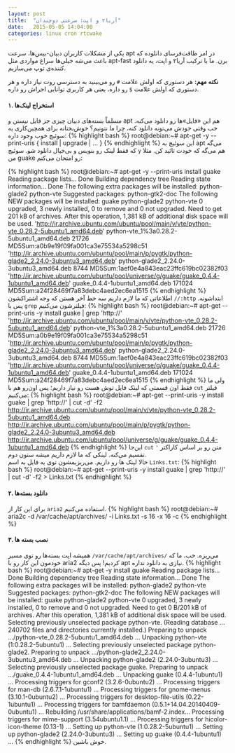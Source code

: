 ```yaml
---
layout: post
title:  "آریا۲ و اپت: سرعتی دوچندان"
date:   2015-05-05 14:04:00
categories: linux cron rtcwake
---
```

یکی از مشکلات کاربران دبیان-بیس‌ها، سرعت apt در امر طاقت‌فرسای دانلوده که باعث می‌شه خیلی‌ها سراغ مواردی مثل apt-fast برن. ما با ترکیب آریا۲ و اپت، یه دانلود کننده‌ی توپ می‌سازیم.
<!-- ادامه -->

**نکته مهم:** هر دستوری که اولش علامت `#` رو می‌بینید به دسترسی روت نیاز داره و هر دستوری که اولش علامت `$` رو داره،‌ یعنی هر کاربری توانایی اجراش رو داره.

#### ۱. استخراج لینک‌ها ####
مسلماً بسته‌های دبیان چیزی جز فایل نیستن و apt هم این «فایل»ها رو دانلود می‌کنه. خب وقتی خودش می‌تونه دانلود کنه،‌ چرا ما نتونیم؟ خوش‌بختانه برای همچین‌کاری یه سوئیچ خوب وجود داره:
{% highlight bash %}
root@debian:~# apt-get -y --print-uris { install <PACKAGE> | upgrade | ... }
{% endhighlight %}
این سوئیچ به apt می‌گه که فقط لینک رو بنویس و بی‌خیال دانلود شو. سوئیچ `y` هم می‌گه که خودت تائید کن.
مثلا من guake رو امتحان می‌کنم:

{% highlight bash %}
root@debian:~# apt-get -y --print-uris install guake 
Reading package lists... Done
Building dependency tree
Reading state information... Done
The following extra packages will be installed:
  python-glade2 python-vte
Suggested packages:
  python-gtk2-doc
The following NEW packages will be installed:
  guake python-glade2 python-vte
0 upgraded, 3 newly installed, 0 to remove and 0 not upgraded.
Need to get 201 kB of archives.
After this operation, 1,381 kB of additional disk space will be used.
'http://ir.archive.ubuntu.com/ubuntu/pool/main/v/vte/python-vte_0.28.2-5ubuntu1_amd64.deb' python-vte_1%3a0.28.2-5ubuntu1_amd64.deb 21726 MD5Sum:a0b9e19f09fa001ca3e75534a5298c51
'http://ir.archive.ubuntu.com/ubuntu/pool/main/p/pygtk/python-glade2_2.24.0-3ubuntu3_amd64.deb' python-glade2_2.24.0-3ubuntu3_amd64.deb 8744 MD5Sum:1aef0e4a843eac23ffc619bc02382f03
'http://ir.archive.ubuntu.com/ubuntu/pool/universe/g/guake/guake_0.4.4-1ubuntu1_amd64.deb' guake_0.4.4-1ubuntu1_amd64.deb 171024 MD5Sum:a24f28469f7a83debc4aed2ec6ea1515
{% endhighlight %}
اطلاعاتی که ما لازم داریم سه خط آخر هستن که وجه اشتراکشون `//:http` ابتداشونه. پس با `grep` فیلترشون می‌کنیم:
{% highlight bash %}
root@debian:~# apt-get --print-uris -y install guake | grep 'http://'
'http://ir.archive.ubuntu.com/ubuntu/pool/main/v/vte/python-vte_0.28.2-5ubuntu1_amd64.deb' python-vte_1%3a0.28.2-5ubuntu1_amd64.deb 21726 MD5Sum:a0b9e19f09fa001ca3e75534a5298c51
'http://ir.archive.ubuntu.com/ubuntu/pool/main/p/pygtk/python-glade2_2.24.0-3ubuntu3_amd64.deb' python-glade2_2.24.0-3ubuntu3_amd64.deb 8744 MD5Sum:1aef0e4a843eac23ffc619bc02382f03
'http://ir.archive.ubuntu.com/ubuntu/pool/universe/g/guake/guake_0.4.4-1ubuntu1_amd64.deb' guake_0.4.4-1ubuntu1_amd64.deb 171024 MD5Sum:a24f28469f7a83debc4aed2ec6ea1515
{% endhighlight %}
ولی ما فقط اون قسمتی که لینک فایل توش هست رو نیاز داریم؛ پس اون‌رو هم با `cut` فیلتر می‌کنیم:
{% highlight bash %}
root@debian:~# apt-get --print-uris -y install guake | grep 'http://' | cut -d\' -f2
http://ir.archive.ubuntu.com/ubuntu/pool/main/v/vte/python-vte_0.28.2-5ubuntu1_amd64.deb
http://ir.archive.ubuntu.com/ubuntu/pool/main/p/pygtk/python-glade2_2.24.0-3ubuntu3_amd64.deb
http://ir.archive.ubuntu.com/ubuntu/pool/universe/g/guake/guake_0.4.4-1ubuntu1_amd64.deb
{% endhighlight %}
این‌جا `cut` متن رو بر اساس کاراکتر ‍`'` تقسیم می‌کنه. لینکی که ما لازم داریم میشه ستون دوم.  
حالا لینک ها رو داریم. می‌ریزیمشون توی یه فایل به اسم `Links.txt`:
{% highlight bash %}
root@debian:~# apt-get --print-uris -y install guake | grep 'http://' | cut -d\' -f2 > Links.txt
{% endhighlight %}

#### ۲. دانلود بسته‌ها ####
برای این کار از `aria2` استفاده می‌کنیم.
{% highlight bash %}
root@debian:~# aria2c -d /var/cache/apt/archives/ -i Links.txt -s 16 -x 16 -c
{% endhighlight %}

#### ۳. نصب بسته ها ####
همیشه اپت بسته‌ها رو توی مسیر `/var/cache/apt/archives/` می‌ریزه. خب، ما که خودمون این کار رو با aria2 کردیم! پس دیگه apt نیازی به دانلود نداره.
{% highlight bash %}
root@debian:~# apt-get -y install guake
Reading package lists... Done
Building dependency tree
Reading state information... Done
The following extra packages will be installed:
  python-glade2 python-vte
Suggested packages:
  python-gtk2-doc
The following NEW packages will be installed:
  guake python-glade2 python-vte
0 upgraded, 3 newly installed, 0 to remove and 0 not upgraded.
Need to get 0 B/201 kB of archives.
After this operation, 1,381 kB of additional disk space will be used.
Selecting previously unselected package python-vte.
(Reading database ... 240702 files and directories currently installed.)
Preparing to unpack .../python-vte_0.28.2-5ubuntu1_amd64.deb ...
Unpacking python-vte (1:0.28.2-5ubuntu1) ...
Selecting previously unselected package python-glade2.
Preparing to unpack .../python-glade2_2.24.0-3ubuntu3_amd64.deb ...
Unpacking python-glade2 (2.24.0-3ubuntu3) ...
Selecting previously unselected package guake.
Preparing to unpack .../guake_0.4.4-1ubuntu1_amd64.deb ...
Unpacking guake (0.4.4-1ubuntu1) ...
Processing triggers for gconf2 (3.2.6-0ubuntu2) ...
Processing triggers for man-db (2.6.7.1-1ubuntu1) ...
Processing triggers for gnome-menus (3.10.1-0ubuntu2) ...
Processing triggers for desktop-file-utils (0.22-1ubuntu1) ...
Processing triggers for bamfdaemon (0.5.1+14.04.20140409-0ubuntu1) ...
Rebuilding /usr/share/applications/bamf-2.index...
Processing triggers for mime-support (3.54ubuntu1.1) ...
Processing triggers for hicolor-icon-theme (0.13-1) ...
Setting up python-vte (1:0.28.2-5ubuntu1) ...
Setting up python-glade2 (2.24.0-3ubuntu3) ...
Setting up guake (0.4.4-1ubuntu1) ...
{% endhighlight %}
خوش باشین.

